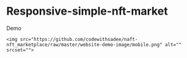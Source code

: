 # Responsive-simple-nft-market

Demo
    <img src="https://github.com/codewithsadee/naft-nft_marketplace/raw/master/website-demo-image/desktop.png" alt="" srcset="">
    
    <img src="https://github.com/codewithsadee/naft-nft_marketplace/raw/master/website-demo-image/mobile.png" alt="" srcset="">

